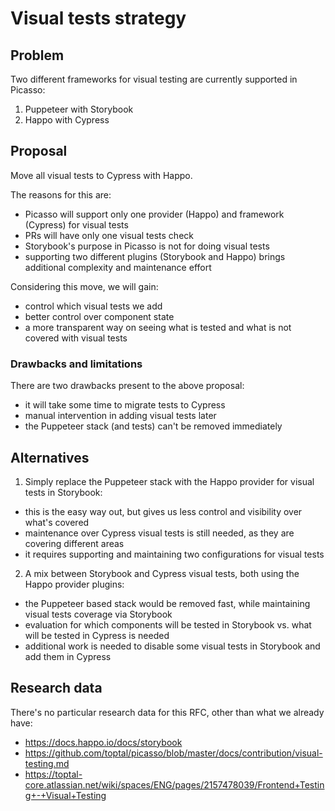 # Visual tests strategy

## Problem

Two different frameworks for visual testing are currently supported in Picasso:
1. Puppeteer with Storybook
2. Happo with Cypress

## Proposal

Move all visual tests to Cypress with Happo.

The reasons for this are:
- Picasso will support only one provider (Happo) and framework (Cypress) for visual tests
- PRs will have only one visual tests check
- Storybook's purpose in Picasso is not for doing visual tests
- supporting two different plugins (Storybook and Happo) brings additional complexity and maintenance effort

Considering this move, we will gain:
- control which visual tests we add
- better control over component state
- a more transparent way on seeing what is tested and what is not covered with visual tests

### Drawbacks and limitations

There are two drawbacks present to the above proposal:
- it will take some time to migrate tests to Cypress
- manual intervention in adding visual tests later
- the Puppeteer stack (and tests) can't be removed immediately

## Alternatives

1. Simply replace the Puppeteer stack with the Happo provider for visual tests in Storybook:
- this is the easy way out, but gives us less control and visibility over what's covered
- maintenance over Cypress visual tests is still needed, as they are covering different areas
- it requires supporting and maintaining two configurations for visual tests

2. A mix between Storybook and Cypress visual tests, both using the Happo provider plugins:
- the Puppeteer based stack would be removed fast, while maintaining visual tests coverage via Storybook
- evaluation for which components will be tested in Storybook vs. what will be tested in Cypress is needed
- additional work is needed to disable some visual tests in Storybook and add them in Cypress

## Research data

There's no particular research data for this RFC, other than what we already have:
- https://docs.happo.io/docs/storybook
- https://github.com/toptal/picasso/blob/master/docs/contribution/visual-testing.md
- https://toptal-core.atlassian.net/wiki/spaces/ENG/pages/2157478039/Frontend+Testing+-+Visual+Testing
